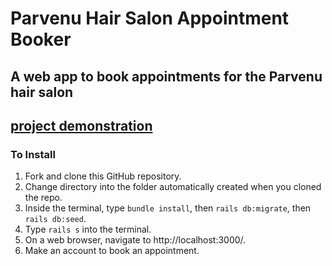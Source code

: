 # Parvenu Hair Salon Appointment Booker

## A web app to book appointments for the Parvenu hair salon

## [project demonstration](https://www.youtube.com/watch?v=p2O7vWri394)
### To Install
1. Fork and clone this GitHub repository. 
2. Change directory into the folder automatically created when you cloned the repo. 
3. Inside the terminal, type ```bundle install```, then ```rails db:migrate```, then ```rails db:seed```.
4. Type ```rails s``` into the terminal.
5. On a web browser, navigate to http://localhost:3000/. 
6. Make an account to book an appointment.
